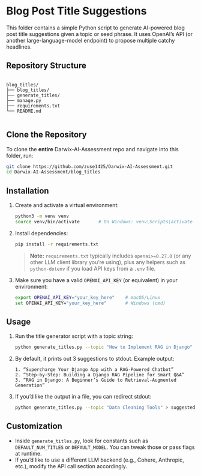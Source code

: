 
# Blog Post Title Suggestions

This folder contains a simple Python script to generate AI-powered blog post title suggestions given a topic or seed phrase. It uses OpenAI’s API (or another large-language-model endpoint) to propose multiple catchy headlines.

## Repository Structure

````

blog_titles/
├── blog_titles/
├── generate_titles/ 
├── manage.py
├── requirements.txt
└── README.md


````

## Clone the Repository

To clone the **entire** Darwix-AI-Assessment repo and navigate into this folder, run:

```bash
git clone https://github.com/zuse1425/Darwix-AI-Assessment.git
cd Darwix-AI-Assessment/blog_titles
````

## Installation

1. Create and activate a virtual environment:

   ```bash
   python3 -m venv venv
   source venv/bin/activate       # On Windows: venv\Scripts\activate
   ```

2. Install dependencies:

   ```bash
   pip install -r requirements.txt
   ```

   > **Note:** `requirements.txt` typically includes `openai>=0.27.0` (or any other LLM client library you’re using), plus any helpers such as `python-dotenv` if you load API keys from a `.env` file.

3. Make sure you have a valid `OPENAI_API_KEY` (or equivalent) in your environment:

   ```bash
   export OPENAI_API_KEY="your_key_here"    # macOS/Linux
   set OPENAI_API_KEY="your_key_here"       # Windows (cmd)
   ```

## Usage

1. Run the title generator script with a topic string:

   ```bash
   python generate_titles.py --topic "How to Implement RAG in Django"
   ```

2. By default, it prints out 3 suggestions to stdout. Example output:

   ```
   1. “Supercharge Your Django App with a RAG-Powered Chatbot”
   2. “Step-by-Step: Building a Django RAG Pipeline for Smart Q&A”
   3. “RAG in Django: A Beginner’s Guide to Retrieval-Augmented Generation”
   ```

3. If you’d like the output in a file, you can redirect stdout:

   ```bash
   python generate_titles.py --topic "Data Cleaning Tools" > suggested_titles.txt
   ```

## Customization

* Inside `generate_titles.py`, look for constants such as `DEFAULT_NUM_TITLES` or `DEFAULT_MODEL`. You can tweak those or pass flags at runtime.
* If you’d like to use a different LLM backend (e.g., Cohere, Anthropic, etc.), modify the API call section accordingly.

